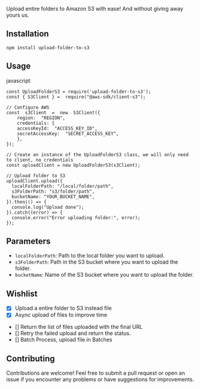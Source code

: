 Upload entire folders to Amazon S3 with ease!
And without giving away yours us.

## Installation

`npm install upload-folder-to-s3` 

## Usage

javascript



```
const UploadFolderS3 = require('upload-folder-to-s3');
const { S3Client } =  require("@aws-sdk/client-s3");
  
// Configure AWS
const  s3Client  =  new  S3Client({
	region:  "REGION",
	credentials: {
	accessKeyId:  "ACCESS_KEY_ID",
	secretAccessKey:  "SECRET_ACCESS_KEY",
	},
});

// Create an instance of the UploadFolderS3 class, we will only need to client, no credentials
const uploadClient = new UploadFolderS3(s3Client);

// Upload folder to S3
uploadClient.upload({
  localFolderPath: "/local/folder/path",
  s3FolderPath: "s3/folder/path",
  bucketName: "YOUR_BUCKET_NAME",
}).then(() => {
  console.log("Upload done");
}).catch((error) => {
  console.error("Error uploading folder:", error);
});
```

## Parameters

-   `localFolderPath`: Path to the local folder you want to upload.
-   `s3FolderPath`: Path in the S3 bucket where you want to upload the folder.
-   `bucketName`: Name of the S3 bucket where you want to upload the folder.

## Wishlist

-   [x] Upload a entire folder to S3 instead file
-   [x] Async upload of files to improve time
-   [] Return the list of files uploaded with the final URL
-   [] Retry the failed upload and return the status.
-   [] Batch Process, upload file in Batches


## Contributing

Contributions are welcome! Feel free to submit a pull request or open an issue if you encounter any problems or have suggestions for improvements.



